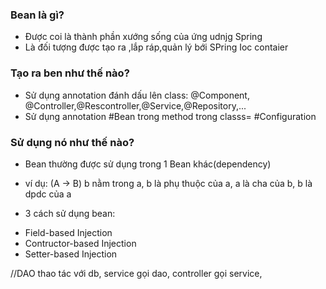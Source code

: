 ### Bean là gì?
- Được coi là thành phần xướng sống của ứng udnjg Spring
- Là đối tượng được tạo ra ,lắp ráp,quản lý bới SPring Ioc contaier


### Tạo ra ben như thế nào?
- Sử dụng annotation đánh dấu lên class: @Component, @Controller,@Rescontroller,@Service,@Repository,...
- Sử dụng annotation #Bean trong method trong classs= #Configuration

### Sử dụng nó như thế nào?

- Bean thường được sử dụng trong 1 Bean khác(dependency) 
- ví dụ: (A -> B)  b nằm trong a, b là phụ thuộc của a, a là cha của b, b là dpdc của a

- 3 cách sử dụng bean:
 + Field-based Injection
 + Contructor-based Injection
 + Setter-based Injection

//DAO thao tác với db, service gọi dao, controller gọi service,